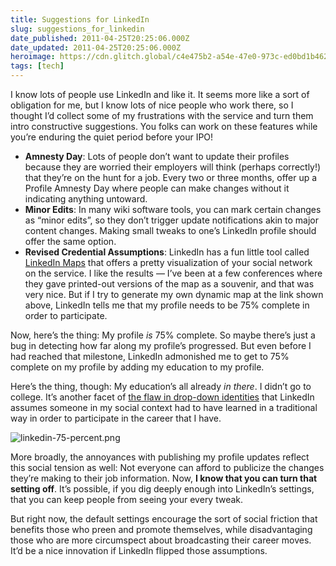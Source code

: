 ```yaml
---
title: Suggestions for LinkedIn
slug: suggestions_for_linkedin
date_published: 2011-04-25T20:25:06.000Z
date_updated: 2011-04-25T20:25:06.000Z
heroimage: https://cdn.glitch.global/c4e475b2-a54e-47e0-973c-ed0bd1b46262/linkedin-lets-get-started.png?v=1670802246389
tags: [tech]
---
```


I know lots of people use LinkedIn and like it. It seems more like a sort of obligation for me, but I know lots of nice people who work there, so I thought I’d collect some of my frustrations with the service and turn them intro constructive suggestions. You folks can work on these features while you’re enduring the quiet period before your IPO!

- **Amnesty Day**: Lots of people don’t want to update their profiles because they are worried their employers will think (perhaps correctly!) that they’re on the hunt for a job. Every two or three months, offer up a Profile Amnesty Day where people can make changes without it indicating anything untoward.
- **Minor Edits**: In many wiki software tools, you can mark certain changes as “minor edits”, so they don’t trigger update notifications akin to major content changes. Making small tweaks to one’s LinkedIn profile should offer the same option.
- **Revised Credential Assumptions**: LinkedIn has a fun little tool called [LinkedIn Maps](http://inmaps.linkedinlabs.com/) that offers a pretty visualization of your social network on the service. I like the results — I’ve been at a few conferences where they gave printed-out versions of the map as a souvenir, and that was very nice. But if I try to generate my own dynamic map at the link shown above, LinkedIn tells me that my profile needs to be 75% complete in order to participate.

Now, here’s the thing: My profile *is* 75% complete. So maybe there’s just a bug in detecting how far along my profile’s progressed. But even before I had reached that milestone, LinkedIn admonished me to get to 75% complete on my profile by adding my education to my profile.

Here’s the thing, though: My education’s all already *in there*. I didn’t go to college. It’s another facet of [the flaw in drop-down identities](http://smarterware.org/7388/the-case-against-drop-down-identities) that LinkedIn assumes someone in my social context had to have learned in a traditional way in order to participate in the career that I have.

![linkedin-75-percent.png](https://cdn.glitch.global/c4e475b2-a54e-47e0-973c-ed0bd1b46262/linkedin-75-percent.png?v=1670802313210) 

More broadly, the annoyances with publishing my profile updates reflect this social tension as well: Not everyone can afford to publicize the changes they’re making to their job information. Now, **I know that you can turn that setting off**. It’s possible, if you dig deeply enough into LinkedIn’s settings, that you can keep people from seeing your every tweak.

But right now, the default settings encourage the sort of social friction that benefits those who preen and promote themselves, while disadvantaging those who are more circumspect about broadcasting their career moves. It’d be a nice innovation if LinkedIn flipped those assumptions.
